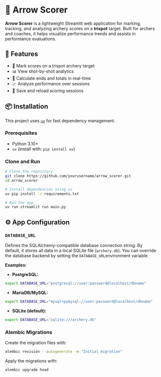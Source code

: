 # 🎯 Arrow Scorer

**Arrow Scorer** is a lightweight Streamlit web application for marking, tracking, and analyzing archery scores on a **trispot** target. Built for archers and coaches, it helps visualize performance trends and assists in performance evaluations.


## 🚀 Features

- 📌 Mark scores on a trispot archery target
- 📊 View shot-by-shot analytics
- 🧮 Calculate ends and totals in real-time
- 📈 Analyze performance over sessions
- 💾 Save and reload scoring sessions


## 📦 Installation

This project uses [`uv`](https://github.com/astral-sh/uv) for fast dependency management.

### Prerequisites

- Python 3.10+
- `uv` (install with: `pip install uv`)

### Clone and Run

```bash
# Clone the repository
git clone https://github.com/yourusername/arrow_scorer.git
cd arrow_scorer

# Install dependencies using uv
uv pip install -r requirements.txt

# Run the app
uv run streamlit run main.py
```


## ⚙️ App Configuration


### `DATABASE_URL`

Defines the SQLAlchemy-compatible database connection string.
By default, it stores all data in a local SQLite file (`archery.db`). You can override the database backend by setting the `DATABASE_URL`environment variable.


**Examples:**

- **PostgreSQL:**
```bash
export DATABASE_URL="postgresql://user:password@localhost/dbname"
```
- **MariaDB/MySQL:**
```bash
export DATABASE_URL="mysql+pymysql://user:password@localhost/dbname"
```
- **SQLite (default):**
```bash
export DATABASE_URL="sqlite:///archery.db"
```


### Alembic Migrations

Create the migration files with:
```bash
alembic revision --autogenerate -m "Initial migration"
```

Apply the migrations with:
```bash
alembic upgrade head
``` 

